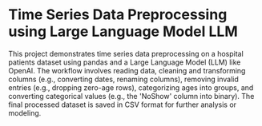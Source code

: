 # Time Series Data Preprocessing using Large Language Model LLM
This project demonstrates time series data preprocessing on a hospital patients dataset using pandas and a Large Language Model (LLM) like OpenAI. The workflow involves reading data, cleaning and transforming columns (e.g., converting dates, renaming columns), removing invalid entries (e.g., dropping zero-age rows), categorizing ages into groups, and converting categorical values (e.g., the 'NoShow' column into binary). The final processed dataset is saved in CSV format for further analysis or modeling.

